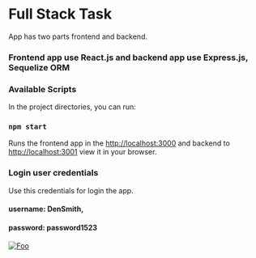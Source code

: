 # Full Stack Task
App has two parts frontend and backend.

### Frontend app use React.js and backend app use Express.js, Sequelize ORM
### Available Scripts

In the project directories, you can run:

### `npm start`

Runs the frontend app in the [http://localhost:3000](http://localhost:3000) and backend to [http://localhost:3001](http://localhost:3001) view it in your browser.

### Login user credentials

Use this credentials for login the app.
#### username: DenSmith, 
#### password: password1523 

<a href="https://gyazo.com/7b61ef8cb5e0ab6c96d283f6896b47e6" rel="project">![Foo](https://gyazo.com/7b61ef8cb5e0ab6c96d283f6896b47e6)</a>

